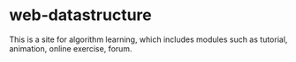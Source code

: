 # web-datastructure
This is a site for algorithm learning, which includes modules such as tutorial, animation, online exercise, forum.
